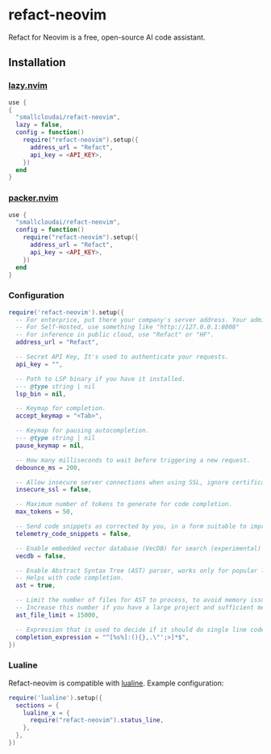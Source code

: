 # refact-neovim

Refact for Neovim is a free, open-source AI code assistant.

## Installation

### [lazy.nvim](https://github.com/folke/lazy.nvim)

```lua
use {
{
  "smallcloudai/refact-neovim",
  lazy = false,
  config = function()
    require("refact-neovim").setup({
      address_url = "Refact",
      api_key = <API_KEY>,
    })
  end
}
```

### [packer.nvim](https://github.com/wbthomason/packer.nvim)

```lua
use {
  "smallcloudai/refact-neovim",
  config = function()
    require("refact-neovim").setup({
      address_url = "Refact",
      api_key = <API_KEY>,
    })
  end
}
```

### Configuration

```lua
require('refact-neovim').setup({
  -- For enterprice, put there your company's server address. Your admin should have emailed that to you.
  -- For Self-Hosted, use something like "http://127.0.0.1:8008"
  -- For inference in public cloud, use "Refact" or "HF".
  address_url = "Refact",

  -- Secret API Key, It's used to authenticate your requests.
  api_key = "",

  -- Path to LSP binary if you have it installed.
  --- @type string | nil
  lsp_bin = nil,

  -- Keymap for completion.
  accept_keymap = "<Tab>",

  -- Keymap for pausing autocompletion.
  --- @type string | nil
  pause_keymap = nil,

  -- How many milliseconds to wait before triggering a new request.
  debounce_ms = 200,

  -- Allow insecure server connections when using SSL, ignore certificate verification errors. Allows you to use self-signed certificates
  insecure_ssl = false,

  -- Maximum number of tokens to generate for code completion.
  max_tokens = 50,

  -- Send code snippets as corrected by you, in a form suitable to improve model quality.
  telemetry_code_snippets = false,

  -- Enable embedded vector database (VecDB) for search (experimental)
  vecdb = false,

  -- Enable Abstract Syntax Tree (AST) parser, works only for popular languages.
  -- Helps with code completion.
  ast = true,

  -- Limit the number of files for AST to process, to avoid memory issues.
  -- Increase this number if you have a large project and sufficient memory.
  ast_file_limit = 15000,

  -- Expression that is used to decide if it should do single line code completion.
  completion_expression = "^[%s%]:(){},.\"';>]*$",
})
```

### Lualine

Refact-neovim is compatible with [lualine](https://github.com/nvim-lualine/lualine.nvim).
Example configuration:

```lua
require('lualine').setup({
  sections = {
    lualine_x = {
      require("refact-neovim").status_line,
    },
  },
})
